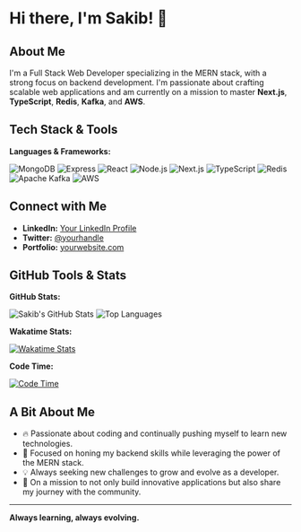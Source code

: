 # Hi there, I'm Sakib! 👋

## About Me
I'm a Full Stack Web Developer specializing in the MERN stack, with a strong focus on backend development. I'm passionate about crafting scalable web applications and am currently on a mission to master **Next.js**, **TypeScript**, **Redis**, **Kafka**, and **AWS**.

## Tech Stack & Tools
**Languages & Frameworks:**

![MongoDB](https://img.shields.io/badge/MongoDB-%234ea94b.svg?&style=for-the-badge&logo=mongodb&logoColor=white)
![Express](https://img.shields.io/badge/Express.js-%23404d59.svg?&style=for-the-badge)
![React](https://img.shields.io/badge/React-%2320232a.svg?&style=for-the-badge&logo=react&logoColor=%2361DAFB)
![Node.js](https://img.shields.io/badge/Node.js-%2343853D.svg?&style=for-the-badge&logo=node.js&logoColor=white)
![Next.js](https://img.shields.io/badge/Next.js-black?style=for-the-badge&logo=next.js&logoColor=white)
![TypeScript](https://img.shields.io/badge/TypeScript-007ACC?style=for-the-badge&logo=typescript&logoColor=white)
![Redis](https://img.shields.io/badge/Redis-%23DC382D.svg?&style=for-the-badge&logo=redis&logoColor=white)
![Apache Kafka](https://img.shields.io/badge/Apache%20Kafka-231F20.svg?style=for-the-badge&logo=apachekafka&logoColor=white)
![AWS](https://img.shields.io/badge/AWS-232F3E?style=for-the-badge&logo=amazon-aws&logoColor=white)

## Connect with Me
- **LinkedIn:** [Your LinkedIn Profile](https://www.linkedin.com/in/sakib-ansari-61388326b/)
- **Twitter:** [@yourhandle](https://x.com/Sakib_654)
- **Portfolio:** [yourwebsite.com](sakibdev-swart.vercel.app)

## GitHub Tools & Stats
**GitHub Stats:**

![Sakib's GitHub Stats](https://github-readme-stats.vercel.app/api?username=sakibansari546&show_icons=true&theme=radical)
![Top Languages](https://github-readme-stats.vercel.app/api/top-langs/?username=sakibansari546&layout=compact&theme=radical)

**Wakatime Stats:**

[![Wakatime Stats](https://github-readme-stats.vercel.app/api/wakatime?username=sakibansari546)](https://wakatime.com/@sakibansari546)

**Code Time:**

[![Code Time](http://img.shields.io/badge/Code%20Time-Tracking-blue)](https://codetime.dev)

## A Bit About Me
- 🔥 Passionate about coding and continually pushing myself to learn new technologies.
- 🎯 Focused on honing my backend skills while leveraging the power of the MERN stack.
- 💡 Always seeking new challenges to grow and evolve as a developer.
- 🚀 On a mission to not only build innovative applications but also share my journey with the community.

---

**Always learning, always evolving.**
